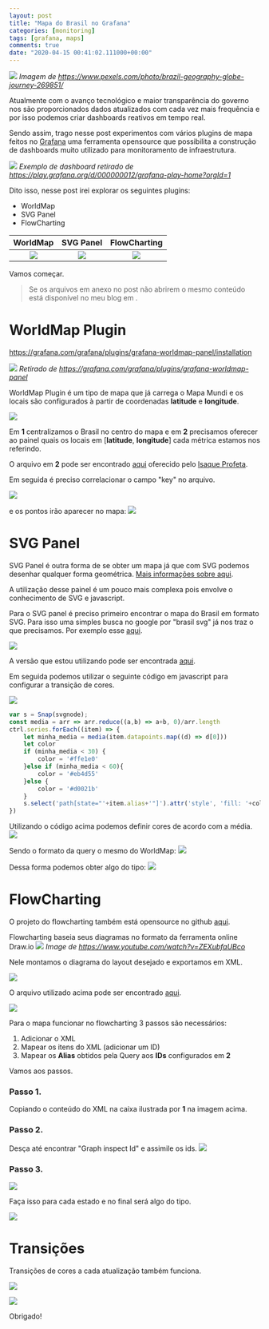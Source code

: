 ```yaml
---
layout: post
title: "Mapa do Brasil no Grafana"
categories: [monitoring]
tags: [grafana, maps]
comments: true
date: "2020-04-15 00:41:02.111000+00:00"
---
```


![](/assets/img/K6VI7qsEm_018b98ff8fabcb3297fc97c0970f5baf.png)
*Imagem de https://www.pexels.com/photo/brazil-geography-globe-journey-269851/*

Atualmente com o avanço tecnológico e maior transparência do governo nos são proporcionados dados atualizados com cada vez mais frequência e por isso podemos criar dashboards reativos em tempo real.

Sendo assim, trago nesse post experimentos com vários plugins de mapa feitos no [Grafana](https://github.com/grafana/grafana) uma ferramenta opensource que possibilita a construção de dashboards muito utilizado para monitoramento de infraestrutura.

![](/assets/img/K6VI7qsEm_1290398ed3700f5292d3592a068395c6.png)
*Exemplo de dashboard retirado de https://play.grafana.org/d/000000012/grafana-play-home?orgId=1*

Dito isso, nesse post irei explorar os seguintes plugins:
* WorldMap
* SVG Panel
* FlowCharting

| WorldMap | SVG Panel | FlowCharting |
|:--------:|:---------:|:------------:|
| ![](/uploads/upload_86f4a66fa3fdb5ed4d67ab30db88763b.png)| ![](/uploads/upload_d08a93a0064aea80382db02948b8e870.png)    |   ![](/assets/img/K6VI7qsEm_1dd18282d55cfe06847b983f37924ac8.png)|
     
     
Vamos começar.
> Se os arquivos em anexo no post não abrirem o mesmo conteúdo está disponível no meu blog em .

# WorldMap Plugin
https://grafana.com/grafana/plugins/grafana-worldmap-panel/installation

![](/assets/img/K6VI7qsEm_85972442ac4a3d1eb5357df23cd09a62.png)
*Retirado de https://grafana.com/grafana/plugins/grafana-worldmap-panel*

WorldMap Plugin é um tipo de mapa que já carrega o Mapa Mundi e os locais são configurados à partir de coordenadas **latitude** e **longitude**.

![](/assets/img/K6VI7qsEm_220a4c3005ad195c4b1bcbd2fe224512.png)

Em **1** centralizamos o Brasil no centro do mapa e em **2** precisamos oferecer ao painel quais os locais em [**latitude**, **longitude**] cada métrica estamos nos referindo.

O arquivo em **2** pode ser encontrado [aqui](https://gist.githubusercontent.com/isaqueprofeta/c9e4178a10e029ad9bb42bdd9dafb2b6/raw/443622ed4cc4886567d16dbea3603f40d0cf2a1a/capitais.json) oferecido pelo [Isaque Profeta](https://github.com/isaqueprofeta).

Em seguida é preciso correlacionar o campo "key" no arquivo.

![](/assets/img/K6VI7qsEm_241b8c44544ff87b1dce7ab06a3ee288.png)

e os pontos irão aparecer no mapa:
![](/assets/img/K6VI7qsEm_f8b4d412b082ff8c7d6ee26b88dcb724.png)


# SVG Panel

SVG Panel é outra forma de se obter um mapa já que com SVG podemos desenhar qualquer forma geométrica. [Mais informações sobre aqui](https://www.w3schools.com/graphics/svg_circle.asp).

A utilização desse painel é um pouco mais complexa pois envolve o conhecimento de SVG e javascript.

Para o SVG panel é preciso primeiro encontrar o mapa do Brasil em formato SVG. Para isso uma simples busca no google por "brasil svg" já nos traz o que precisamos. Por exemplo esse [aqui](https://github.com/LucasBassetti/mapa-brasil-svg).

![](/assets/img/K6VI7qsEm_32fdf9205ea40b5ad9c2114e2e70d474.png)

A versão que estou utilizando pode ser encontrada [aqui](/assets/files/K6VI7qsEm_brasil-svg-panel.svg).

Em seguida podemos utilizar o seguinte código em javascript para configurar a transição de cores.

![](/assets/img/K6VI7qsEm_39e5252f9185e726c14a09ede61cb1ee.png)

```javascript
var s = Snap(svgnode);
const media = arr => arr.reduce((a,b) => a+b, 0)/arr.length
ctrl.series.forEach((item) => {
    let minha_media = media(item.datapoints.map((d) => d[0]))
    let color
    if (minha_media < 30) {
        color = '#ffe1e0'
    }else if (minha_media < 60){
        color = '#eb4d55'
    }else {
        color = '#d0021b'
    }
    s.select('path[state="'+item.alias+'"]').attr('style', 'fill: '+color)
})
```

Utilizando o código acima podemos definir cores de acordo com a média.
![](/assets/img/K6VI7qsEm_c6d42e447e724cdceec696f13e7dec96.png)

Sendo o formato da query o mesmo do WorldMap:
![](/assets/img/K6VI7qsEm_e5c972187e75ca5550e9c6fb0b68dd9d.png)


Dessa forma podemos obter algo do tipo:
![](/assets/img/K6VI7qsEm_8484d15468ec99f6a30cc5342a08b037.png)

# FlowCharting

O projeto do flowcharting também está opensource no github [aqui](https://github.com/algenty/grafana-flowcharting).

Flowcharting baseia seus diagramas no formato da ferramenta online Draw.io
![](/assets/img/K6VI7qsEm_d8cfd6e71dd94a9132cc87db8db331f8.png)
*Image de https://www.youtube.com/watch?v=ZEXubfaUBco* 

Nele montamos o diagrama do layout desejado e exportamos em XML.

![](/assets/img/K6VI7qsEm_1604e7426a4ffcd28885421fd3b8be2f.png)

O arquivo utilizado acima pode ser encontrado [aqui](/assets/files/K6VI7qsEm_brazil_drawio_fmt.xml).

![](/assets/img/K6VI7qsEm_aed3bb593241adef122f2b7a509472ec.png)

Para o mapa funcionar no flowcharting 3 passos são necessários:
1. Adicionar o XML
2. Mapear os itens do XML (adicionar um ID)
3. Mapear os **Alias** obtidos pela Query aos **IDs** configurados em **2**

Vamos aos passos.

### Passo 1.
Copiando o conteúdo do XML na caixa ilustrada por **1** na imagem acima.

### Passo 2.
Desça até encontrar "Graph inspect Id" e assimile os ids.
![](/assets/img/K6VI7qsEm_cf33e017818efc1041b53adaf3e20751.png)

### Passo 3.
![](/assets/img/K6VI7qsEm_2ab69f59807e48f0d15635fcd72e1820.png)

Faça isso para cada estado e no final será algo do tipo.

![](/assets/img/K6VI7qsEm_690a4d16c0d819053497a7e7e4c4522c.png)

# Transições 

Transições de cores a cada atualização também funciona.

![](/assets/img/K6VI7qsEm_flowcharting-brasil-transition.gif)

![](/assets/img/K6VI7qsEm_svg-panel-brasil-transition.gif)


Obrigado!